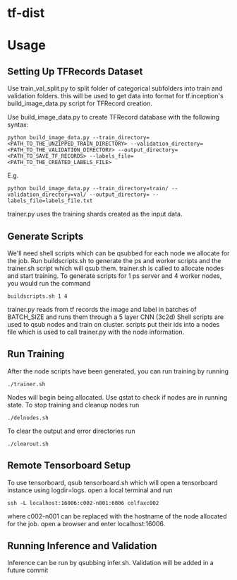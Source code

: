 # tf-dist

# Usage

## Setting Up TFRecords Dataset
Use train_val_split.py to split folder of categorical subfolders into train and validation folders.  this will be used to get data into format for tf.inception's build_image_data.py script for TFRecord creation.

Use build_image_data.py to create TFRecord database with the following syntax:
```
python build_image_data.py --train_directory=<PATH_TO_THE_UNZIPPED_TRAIN_DIRECTORY> --validation_directory=<PATH_TO_THE_VALIDATION_DIRECTORY> --output_directory=<PATH_TO_SAVE_TF_RECORDS> --labels_file=<PATH_TO_THE_CREATED_LABELS_FILE>
```
E.g.
```
python build_image_data.py --train_directory=train/ --validation_directory=val/ --output_directory= --labels_file=labels_file.txt
```
trainer.py uses the training shards created as the input data.

## Generate Scripts
We'll need shell scripts which can be qsubbed for each node we allocate for the job.  Run buildscripts.sh to generate the ps and worker scripts and the trainer.sh script which will qsub them. trainer.sh is called to allocate nodes and start training.
To generate scripts for 1 ps server and 4 worker nodes, you would run the command
```
buildscripts.sh 1 4
```
trainer.py reads from tf records the image and label in batches of BATCH_SIZE and runs them through a 5 layer CNN (3c2d)
Shell scripts are used to qsub nodes and train on cluster. scripts put their ids into a nodes file which is used to call trainer.py with the node information.

## Run Training
After the node scripts have been generated, you can run training by running
```
./trainer.sh
```
Nodes will begin being allocated.  Use qstat to check if nodes are in running state.
To stop training and cleanup nodes run
```
./delnodes.sh
```
To clear the output and error directories run
```
./clearout.sh
```

## Remote Tensorboard Setup
To use tensorboard, qsub tensorboard.sh which will open a tensorboard instance using logdir=logs.  open a local terminal and run
```
ssh -L localhost:16006:c002-n001:6006 colfaxc002
```
where c002-n001 can be replaced with the hostname of the node allocated for the job. open a browser and enter localhost:16006.

## Running Inference and Validation
Inference can be run by qsubbing infer.sh.
Validation will be added in a future commit

